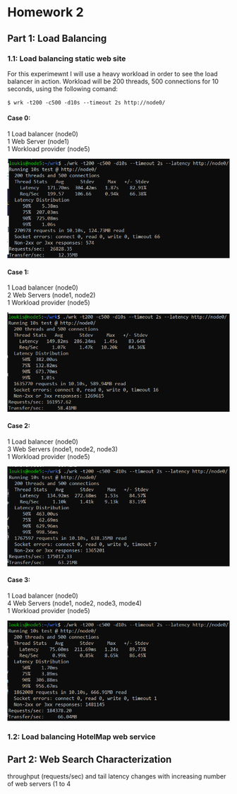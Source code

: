 # Homework 2

## Part 1: Load Balancing

### 1.1: Load balancing static web site

For this experimewnt I will use a heavy workload in order to see the load balancer in action.
Workload will be 200 threads, 500 connections for 10 seconds, using the following comand:

```console
$ wrk -t200 -c500 -d10s --timeout 2s http://node0/
```

#### Case 0:

1 Load balancer (node0)<br />
1 Web Server (node1)<br />
1 Workload provider (node5)

<img src="https://github.com/lpapal03/cs499-fa22/blob/main/assignments/hw2/answers/images/part1_case0.png" alt="Case 0" title="Case 0">

#### Case 1:

1 Load balancer (node0)<br />
2 Web Servers (node1, node2)<br />
1 Workload provider (node5)

<img src="https://github.com/lpapal03/cs499-fa22/blob/main/assignments/hw2/answers/images/part1_case1.png" alt="Case 1" title="Case 1">

#### Case 2:

1 Load balancer (node0)<br />
3 Web Servers (node1, node2, node3)<br />
1 Workload provider (node5)

<img src="https://github.com/lpapal03/cs499-fa22/blob/main/assignments/hw2/answers/images/part1_case2.png" alt="Case 2" title="Case 2">

#### Case 3:

1 Load balancer (node0)<br />
4 Web Servers (node1, node2, node3, mode4)<br />
1 Workload provider (node5)

<img src="https://github.com/lpapal03/cs499-fa22/blob/main/assignments/hw2/answers/images/part1_case3.png" alt="Case 3" title="Case 3">

### 1.2: Load balancing HotelMap web service

## Part 2: Web Search Characterization

throughput (requests/sec) and tail latency changes with increasing number of web servers (1 to 4
